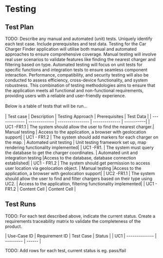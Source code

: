 # Testing

## Test Plan
TODO: Describe any manual and automated (unit) tests. Uniquely identify each test case. Include prerequisites and test data.
Testing for the Car Charger Finder application will utilise both manual and automated approaches to ensure comprehensive coverage. Manual testing will involve real user scenarios to validate features like finding the nearest charger and filtering based on type. Automated testing will focus on unit tests for specific functions and integration tests to ensure seamless component interaction. Performance, compatibility, and security testing will also be conducted to assess efficiency, cross-device functionality, and system robustness. This combination of testing methodologies aims to ensure that the application meets all functional and non-functional requirements, providing users with a reliable and user-friendly experience.<br>
<br>
Below is a table of tests that will be run...<br>
<br>
| Test case     | Description   | Testing Approach | Prerequisites  | Test Data  |
| ------------- | ------------- | ---------------- | -------------- | -----------|
| UC1 -FR1.1    | The system should allow the user to find the nearest charger.| Manual testing | Access to the application, a browser with geolocation support|
| UC1 - FR1.2   | The system should add markers for each charger on the map. | Automated unit testing  | Unit testing framework set up, map rendering functionality implemented|
| UC1 -FR1.    | The system must query the database to get the charger coordinates.  | Automated unit and integration testing |Access to the database, database connection established|
| UC1 - FR1.2   | The system should get permission to access user location via geolocation object. | Manual testing     |Access to the application, a browser with geolocation support|
| UC2 -FR1.1    | The system should allow the user to find and filter chargers based on their type using UC2.  | Access to the application, filtering functionality implemented|
| UC1 - FR1.2   | Content Cell  | Content Cell     |
## Test Runs
TODO: For each test described above, indicate the current status. 
Create a requirements traceability matrix to validate the completeness of the product.

| Use-Case ID | Requirement ID | Test Case | Status |
| UC1         | -------------- | --------- | ------ |

TODO: Add rows for each test, current status is eg. pass/fail
